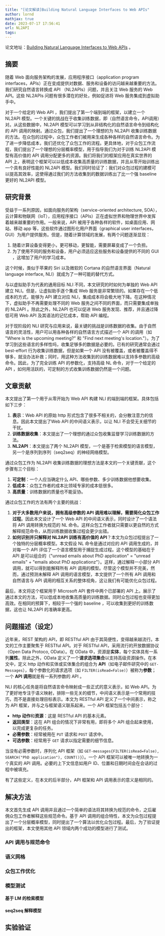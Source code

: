 ```yaml
---
title: "[论文解读]Building Natural Language Interfaces to Web APIs"
author: lornd
mathjax: true
date: 2023-07-17 17:56:41
url: NL2API
tags:
---
```


论文地址：[Building Natural Language Interfaces to Web APIs](https://readpaper.com/paper/2745934983) 。

## 摘要

随着 Web 面向服务架构的发展，应用程序接口（application program interfaces，APIs）正在变成提供对数据、服务和设备的访问越来越重要的方法。我们研究自然语言转换成 API （NL2APIs）问题，并且关注 Web 服务的 Web API。这些 NL2APIs 问题有很多潜在的好处，例如促进将 Web 服务集成到虚拟助手中。

对于一个给定的 Web API ，我们提出了第一个端到端的框架，以建立一个 NL2API 模型。一个关键的挑战在于收集训练数据，即（自然语言命令，API调用）对。从这些数据中，NL2API 模型可以学习到从非结构化的自然语言命令到结构化的 API 调用的映射。通过众包，我们提出了一个理想的为 NL2API 收集训练数据的方法。在众包的过程中，众包工作者们被用来生成各种各样的自然语言命令。为了进一步降低成本，我们还优化了众包工作的流程。更具体地，对于众包工作流程，我们提出了一个理想的分层概率模型，用于指导我们为对于训练 NL2API 模型有高价值的 API 调用分配更多的资源。我们将我们的框架应用在真实世界的 API 上，表明这个框架可以以低成本收集高质量的训练数据，并且从零开始训练出一个具有良好性能的 NL2API 模型。我们同时验证了：我们对众包过程的建模可以提高其效率，这使得通过我们的方法收集到的数据训练出了比一个强 baseline 更好的 NL2API 模型。

## 研究背景

受益于一系列原因，如面向服务的架构（service-oriented architecture, SOA），云计算和物联网（IoT），应用程序接口（APIs）正在虚拟世界和物理世界中发挥着越来越重要的作用。一般来说，API 被用于各种各样的软件，如桌面应用、网站、移动 app 等，这些软件通过图形化用户界面（graphical user interfaces， GUI）为用户提供服务。但是，随着计算领域的发展，有两个问题逐渐显现：

1. 随着计算设备变得更小，更可移动，更智能，需要屏幕变成了一个负担。
2. 为了使用不同的服务和设备，用户必须适应这些服务和设备提供的不同的 GUI ，这增加了用户的学习成本。

这个时候，类似于苹果的 Siri 以及微软的 Cortana 的自然语言界面（Natural language interface, NLI）就成为了一种可能的替代方式。

与以虚拟助手为代表的通用目标 NLI 不同，本文研究的时如何为单独的 Web API 建立 NLI。但是，让虚拟助手逐个集成 Web 服务是非常繁琐的。如果存在一个低成本的方式，能够为 API 建立对应 NLI，集成成本将会极大地下降。在这种情况下，虚拟助手不再需要处理不同的 Web 服务之间不同的界面，而只需要集成单独的 NL2API 。除此之外，NL2API 也可以促进 Web 服务发现、推荐，并且通过降低可用 Web API 及其语法的记忆成本，帮助 API 编程。

对于现阶段的 NLI 研究与应用来说，最关键的挑战是训练数据的收集。由于自然语言的灵活性，用户可以用各种各样的自然语言方式描述一个 API 的调用（如 "Where is the upcoming meeting?" 和 "Find next meeting's location."）。为了学习到这些语言的多样性吗，收集足够多的数据是必要的。已有的研究通常会通过 best-effort 行为收集训练数据，但是如果一个 API 没有被覆盖，或者被覆盖得不够多，就没办法补救；同时，用这种方法收集到的训练数据难以支持多参数的高级命令。因此，为了完全训练 API 的参数化，支持高级 NL 命令，对于一个给定的 API ，如何用活跃的，可定制的方式收集训练数据仍然是一个问题。

## 文章贡献

本文提出了第一个用于从零开始为 Web API 构建 NLI 的端到端的框架。具体包括如下三步：

1. **表示**：Web API 的原始 http 形式包含了很多不相关的，会分散注意力的信息。因此本文提出了Web API 的中间语义表示，以让 NLI 不会受无关细节的干扰。
2. **训练数据收集**：本文提出了一个理想的通过众包收集监督学习训练数据的方法。
3. **NL2API**：本文提出了两个 NL2API 模型，一个是基于检索模型的语言模型，另一个是序列到序列（seq2seq）的神经网络模型。

通过众包工作为 NL2API 收集训练数据的理想方法是本文的一个关键贡献，这个步骤有三个目标：

1. **可定制**：一个人应当确定什么 API、哪些参数、多少训练数据他想要收集。
2. **低成本**：众包工作者的成本比领域专家的成本低很多。
3. **高质量**：训练数据的质量也不能妥协。

通过众包工作的方法有两个主要的挑战：

1. **对于大多数用户来说，拥有高级参数的 API 调用难以理解，需要简化众包工作过程**。因此本文设计了一个 Web API 的中间语义表示，同时设计了一个语法将 API 调用转换为规范的 NL 命令。这样众包工作者就只需要以更自然的方式解释规范命令，从而训练数据收集过程会更少出错。
2. **如何识别并只解释对 NL2API 训练有高价值的 API**？本文为众包过程提出了一个独特的分层概率模型。本文假设 NL 命令是通过对应的 API 调用生成的，并对每一个 API 评估了一个语言模型用于捕捉生成过程。这个模型的基础在于 API 是可以组合的（"unread emails about PhD application" = "unread emails" + "emails about PhD applicationz"）。这样，通过解释一小部分 API 调用，就可以得到能解释所有 API 调用的模型。尽管这个模型并不完美，然而，通过预测未解释 API 调用的语言模型，本文提供了一个所有 API 调用和自然语言与 API 调用的相互关系的整体视角，这让我们有可能优化众包过程。

最后，本文将这个框架用于 Microsoft API 套件中两个已部署的 API 上。展示了通过本文的方法，可以低成本地收集高质量的训练数据。同时众包过程也变得更加高效。在相同的预算下，相较于一个强的 baseline ，可以收集到更好的训练数据，这也让 NL2API 的准确率更高。

## 问题描述（设定）

近年来，REST 架构的 API，即 RESTful API 由于其简便性，变得越来越流行。本文的工作主要聚焦于 RESTful API。对于 RESTful API，采用流行的开放数据协议（Open Data Protoco, OData）。在 OData 中，资源是**实体**，每个实体具有一系列**属性**。除此之外，OData 定义了一个**请求选项集合**以支持高级资源操作。在本文中，定义 http 动作和实体或实体集合的组合为 **API**（如电子邮件研究中的 `GET-Messages`），每个参数化的请求选项（如 `FILTER(isRead=False)`）被称为**参数**；一个 **API 调用**就是有一系列参数的 API 。

NLI 的核心任务是将自然语言命令映射成一些正式的意义表示，如 Web API。为了更好地专注于语义映射，排除一些无关的细节，中间语义表示是一个常用的技巧，而不是直接处理目标表示。本文为 RESTful API 定义了一个中间表示，称之为 API 框架，并与之与框架语义联系起来。一个 API 框架包括五个部分：

- **http 动作**和**资源**：这是 RESTful API 的基本元素。
- **返回类型**：这在 API 组合的情况下非常有用，即将多个 API 组合起来使用，以完成更复杂的任务。
- **必需参数**：经常被用在 `PUT` 请求和 `POST` 请求中。
- **可选参数**：经常用于 `GET` 请求以指定需要的细节信息。

当没有必需参数时，序列化 API 框架（如 `GET-messages{FILTER(isRead=False), SEARCH("PhD application"), COUNT()}`）。一个 API 框架可以被唯一地转换为一个真实的 API 调用。必要的上下文信息如用户 ID、位置和日期时间会在会话的过程中被填充。

有了这些定义，在本文的后半部分，API 框架和 API 调用表示的意义是相同的。

## 解决方法

本文首先生成 API 调用并且通过一个简单的语法将其转换为规范的命令，之后雇佣众包工作者解释这些规范命令。基于 API 调用的组合特性，本文为众包过程提出了一个分层概率模型，同时提出了一个算法以优化众包过程。最后，为了验证提出的框架，本文使用其他 API 领域内两个成功的模型进行了测试。

### API 调用与规范命令

### 语义网格

### 众包工作优化

### 模型测试

#### 基于 LM 的检索模型

#### seq2seq 解释模型

## 实验验证